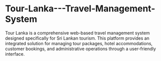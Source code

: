 # Tour-Lanka---Travel-Management-System
Tour Lanka is a comprehensive web-based travel management system designed specifically for Sri Lankan tourism. This platform provides an integrated solution for managing tour packages, hotel accommodations, customer bookings, and administrative operations through a user-friendly interface.
